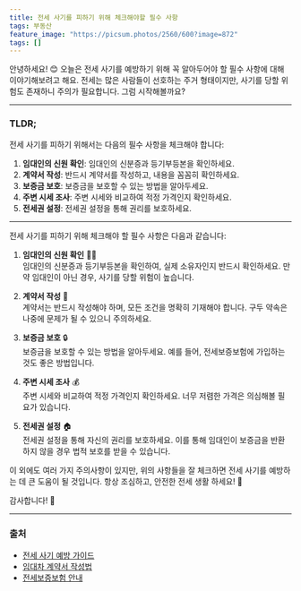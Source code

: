 ```yaml
---
title: 전세 사기를 피하기 위해 체크해야할 필수 사항
tags: 부동산
feature_image: "https://picsum.photos/2560/600?image=872"
tags: []
---
```


안녕하세요! 😊 오늘은 전세 사기를 예방하기 위해 꼭 알아두어야 할 필수 사항에 대해 이야기해보려고 해요. 전세는 많은 사람들이 선호하는 주거 형태이지만, 사기를 당할 위험도 존재하니 주의가 필요합니다. 그럼 시작해볼까요?

---

### TLDR;
전세 사기를 피하기 위해서는 다음의 필수 사항을 체크해야 합니다:
1. **임대인의 신원 확인**: 임대인의 신분증과 등기부등본을 확인하세요.
2. **계약서 작성**: 반드시 계약서를 작성하고, 내용을 꼼꼼히 확인하세요.
3. **보증금 보호**: 보증금을 보호할 수 있는 방법을 알아두세요.
4. **주변 시세 조사**: 주변 시세와 비교하여 적정 가격인지 확인하세요.
5. **전세권 설정**: 전세권 설정을 통해 권리를 보호하세요.

---

전세 사기를 피하기 위해 체크해야 할 필수 사항은 다음과 같습니다:

1. **임대인의 신원 확인** 🕵️‍♂️  
   임대인의 신분증과 등기부등본을 확인하여, 실제 소유자인지 반드시 확인하세요. 만약 임대인이 아닌 경우, 사기를 당할 위험이 높습니다.

2. **계약서 작성** 📝  
   계약서는 반드시 작성해야 하며, 모든 조건을 명확히 기재해야 합니다. 구두 약속은 나중에 문제가 될 수 있으니 주의하세요.

3. **보증금 보호** 🔒  
   보증금을 보호할 수 있는 방법을 알아두세요. 예를 들어, 전세보증보험에 가입하는 것도 좋은 방법입니다.

4. **주변 시세 조사** 💰  
   주변 시세와 비교하여 적정 가격인지 확인하세요. 너무 저렴한 가격은 의심해볼 필요가 있습니다.

5. **전세권 설정** 🏠  
   전세권 설정을 통해 자신의 권리를 보호하세요. 이를 통해 임대인이 보증금을 반환하지 않을 경우 법적 보호를 받을 수 있습니다.

이 외에도 여러 가지 주의사항이 있지만, 위의 사항들을 잘 체크하면 전세 사기를 예방하는 데 큰 도움이 될 것입니다. 항상 조심하고, 안전한 전세 생활 하세요! 🙌

감사합니다! 💖

---

### 출처
- [전세 사기 예방 가이드](https://www.example.com)
- [임대차 계약서 작성법](https://www.example.com)
- [전세보증보험 안내](https://www.example.com)